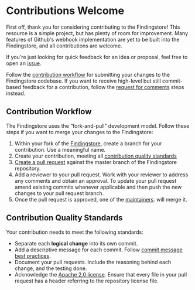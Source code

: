 # Contributions Welcome

First off, thank you for considering contributing to the Findingstore! This resource is a simple project, but has plenty of room for improvement. Many features of Github's webhook implementation are yet to be built into the Findingstore, and all contributions are welcome.

If you're just looking for quick feedback for an idea or proposal, feel free to open an
[issue](https://github.com/homedepot/dw-findingstore/issues/new).

Follow the [contribution workflow](#contribution-workflow) for submitting your
changes to the Findingstore codebase. If you want to receive high-level but still
commit-based feedback for a contribution, follow the
[request for comments](#request-for-comments) steps instead.

## Contribution Workflow

The Findingstore uses the “fork-and-pull” development model. Follow these steps if
you want to merge your changes to the Findingstore:

1. Within your fork of the
   [Findingstore](https://github.com/homedepot/dw-findingstore), create a
   branch for your contribution. Use a meaningful name.
2. Create your contribution, meeting all
   [contribution quality standards](#contribution-quality-standards)
3. [Create a pull request](https://help.github.com/articles/creating-a-pull-request-from-a-fork/)
   against the master branch of the Findingstore repository.
4. Add a reviewer to your pull request. Work with your reviewer to address any comments and obtain an approval.
   To update your pull request amend existing commits whenever applicable and
   then push the new changes to your pull request branch.
5. Once the pull request is approved, one of the [maintainers](MAINTAINERS.md). will merge it.

## Contribution Quality Standards

Your contribution needs to meet the following standards:

- Separate each **logical change** into its own commit.
- Add a descriptive message for each commit. Follow
  [commit message best practices](https://github.com/erlang/otp/wiki/writing-good-commit-messages).
- Document your pull requests. Include the reasoning behind each change, and
  the testing done.
- Acknowledge the [Apache 2.0 license](LICENSE). Ensure that every file in your pull request has a
  header referring to the repository license file.
